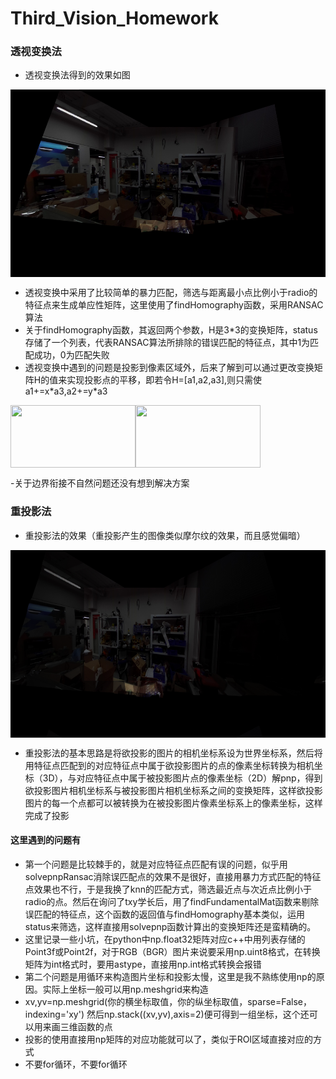 # Third_Vision_Homework
### 透视变换法
- 透视变换法得到的效果如图
<img src="https://github.com/COMoER/Third_Vision_Homework/blob/main/out_homo.jpg" width = "700" height = "300" alt="" align=center />

- 透视变换中采用了比较简单的暴力匹配，筛选与距离最小点比例小于radio的特征点来生成单应性矩阵，这里使用了findHomography函数，采用RANSAC算法
- 关于findHomography函数，其返回两个参数，H是3\*3的变换矩阵，status存储了一个列表，代表RANSAC算法所排除的错误匹配的特征点，其中1为匹配成功，0为匹配失败
- 透视变换中遇到的问题是投影到像素区域外，后来了解到可以通过更改变换矩阵H的值来实现投影点的平移，即若令H=[a1,a2,a3],则只需使a1+=x\*a3,a2+=y\*a3
<img src="https://images2015.cnblogs.com/blog/893836/201603/893836-20160310181524100-995426777.png" width = "200" height = "100" alt="" align=left />
<img src="https://img-blog.csdn.net/20140521142820609" width = "200" height = "100" alt="" align=center />

-关于边界衔接不自然问题还没有想到解决方案
### 重投影法
- 重投影法的效果（重投影产生的图像类似摩尔纹的效果，而且感觉偏暗）
<img src="https://github.com/COMoER/Third_Vision_Homework/blob/main/out_reproject.jpg" width = "700" height = "300" alt="" align=center />

- 重投影法的基本思路是将欲投影的图片的相机坐标系设为世界坐标系，然后将用特征点匹配到的对应特征点中属于欲投影图片的点的像素坐标转换为相机坐标（3D），与对应特征点中属于被投影图片点的像素坐标（2D）解pnp，得到欲投影图片相机坐标系与被投影图片相机坐标系之间的变换矩阵，这样欲投影图片的每一个点都可以被转换为在被投影图片像素坐标系上的像素坐标，这样完成了投影
#### 这里遇到的问题有
- 第一个问题是比较棘手的，就是对应特征点匹配有误的问题，似乎用solvepnpRansac消除误匹配点的效果不是很好，直接用暴力方式匹配的特征点效果也不行，于是我换了knn的匹配方式，筛选最近点与次近点比例小于radio的点。然后在询问了txy学长后，用了findFundamentalMat函数来剔除误匹配的特征点，这个函数的返回值与findHomography基本类似，运用status来筛选，这样直接用solvepnp函数计算出的变换矩阵还是蛮精确的。
- 这里记录一些小坑，在python中np.float32矩阵对应c++中用列表存储的Point3f或Point2f，对于RGB（BGR）图片来说要采用np.uint8格式，在转换矩阵为int格式时，要用astype，直接用np.int格式转换会报错
- 第二个问题是用循环来构造图片坐标和投影太慢，这里是我不熟练使用np的原因。实际上坐标一般可以用np.meshgrid来构造
- xv,yv=np.meshgrid(你的横坐标取值，你的纵坐标取值，sparse=False，indexing='xy') 然后np.stack((xv,yv),axis=2)便可得到一组坐标，这个还可以用来画三维函数的点
- 投影的使用直接用np矩阵的对应功能就可以了，类似于ROI区域直接对应的方式
- 不要for循环，不要for循环
